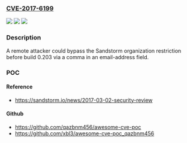 ### [CVE-2017-6199](https://cve.mitre.org/cgi-bin/cvename.cgi?name=CVE-2017-6199)
![](https://img.shields.io/static/v1?label=Product&message=n%2Fa&color=blue)
![](https://img.shields.io/static/v1?label=Version&message=n%2Fa&color=blue)
![](https://img.shields.io/static/v1?label=Vulnerability&message=n%2Fa&color=brighgreen)

### Description

A remote attacker could bypass the Sandstorm organization restriction before build 0.203 via a comma in an email-address field.

### POC

#### Reference
- https://sandstorm.io/news/2017-03-02-security-review

#### Github
- https://github.com/qazbnm456/awesome-cve-poc
- https://github.com/xbl3/awesome-cve-poc_qazbnm456

